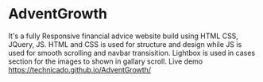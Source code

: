# AdventGrowth
It's a fully Responsive financial  advice website build using HTML CSS, JQuery, JS. 
HTML and CSS is used for structure and design while JS is used for smooth scrolling and navbar transisition. 
Lightbox is used in cases section for the images to shown in gallary scroll.
Live demo
https://technicado.github.io/AdventGrowth/
